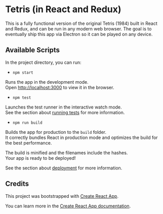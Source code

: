 # Tetris (in React and Redux)

This is a fully functional version of the original Tetris (1984) built in React and Redux, and can be run in any modern web browser. The goal is to eventually ship this app via Electron so it can be played on any device.

## Available Scripts

In the project directory, you can run:

- `npm start` 

Runs the app in the development mode.<br>
Open [http://localhost:3000](http://localhost:3000) to view it in the browser.

- `npm test`

Launches the test runner in the interactive watch mode.<br>
See the section about [running tests](https://facebook.github.io/create-react-app/docs/running-tests) for more information.

- `npm run build`

Builds the app for production to the `build` folder.<br>
It correctly bundles React in production mode and optimizes the build for the best performance.

The build is minified and the filenames include the hashes.<br>
Your app is ready to be deployed!

See the section about [deployment](https://facebook.github.io/create-react-app/docs/deployment) for more information.

## Credits

This project was bootstrapped with [Create React App](https://github.com/facebook/create-react-app).

You can learn more in the [Create React App documentation](https://facebook.github.io/create-react-app/docs/getting-started).
